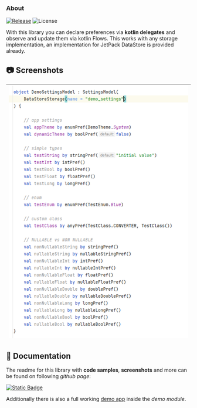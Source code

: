 ### About

[![Release](https://jitpack.io/v/MFlisar/KotPreferences.svg)](https://jitpack.io/#MFlisar/KotPreferences)
![License](https://img.shields.io/github/license/MFlisar/KotPreferences)

With this library you can declare preferences via **kotlin delegates** and observe and update them via kotlin Flows. This works with any storage implementation, an implementation for JetPack DataStore is provided already.

## :camera: Screenshots

| ![Demo](screenshots/demo.png "Demo") |
| :-: |

## :book: Documentation

The readme for this library with **code samples**, **screenshots** and more can be found on following *github page*:

[![Static Badge](https://img.shields.io/badge/Open%20Documentation-lightgreen?style=for-the-badge&logo=github&logoColor=black)](https://mflisar.github.io/github-docs/libraries/kotpreferences/)

Additionally there is also a full working [demo app](demo) inside the *demo module*.